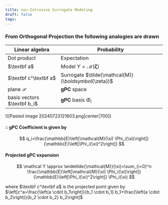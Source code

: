 ```yaml
---
title: non-Intrusive Surrogate Modeling
draft: false
tags:
---
```

  
### From Orthogonal Projection the following analogies are drawn

| Linear algebra              | Probability                                         |
| --------------------------- | --------------------------------------------------- |
| Dot product                 | Expectation                                         |
| $\textbf a$                 | Model $Y = \mathcal{M}(\boldsymbol{\zeta})$         |
| $\textbf c^\textbf a$       | Surrogate $\tilde{\mathcal{M}}(\boldsymbol{\zeta})$ |
| plane $\mathcal P$          | **gPC** space                                       |
| basis vectors $\textbf b_i$ | **gPC** basis $\Phi_i$                              |

![[Pasted image 20240723121603.png|center|700]]
#### **∴** gPC Coefficient is given by

$$
q_i=\frac{\mathbb{E}\left[\mathcal{M}(\xi) \Phi_i(\xi)\right]}{\mathbb{E}\left[\Phi_i(\xi)^2\right]}
$$

#### Projected gPC expansion 

$$
\mathcal Y \approx \widetilde{\mathcal{M}}(\xi)=\sum_{i=0}^n \frac{\mathbb{E}\left[\mathcal{M}(\xi) \Phi_i(\xi)\right]}{\mathbb{E}\left[\Phi_i(\xi)^2\right]} \Phi_i(\xi)
$$




 where  $\textbf c^\textbf a$ is the projected point given by $\left[c^a=\frac{\left(a \cdot b_1\right)}{b_1 \cdot b_1} b_1+\frac{\left(a \cdot b_2\right)}{b_2 \cdot b_2} b_2\right]$

